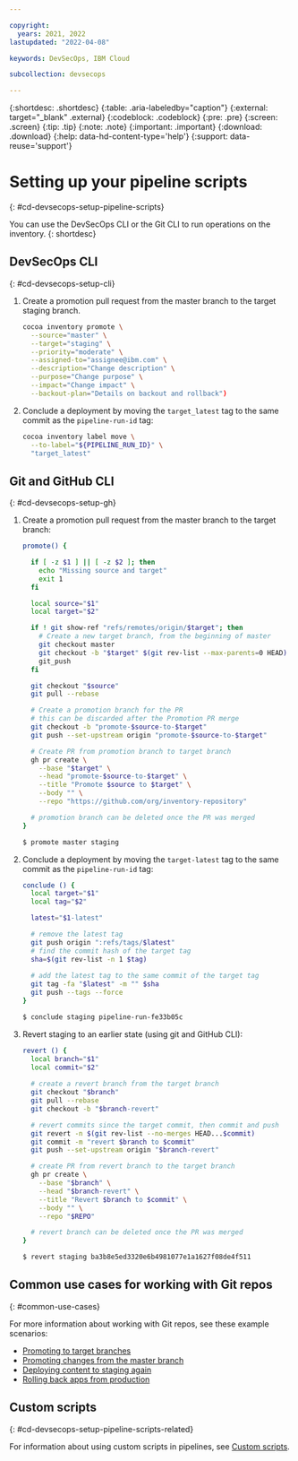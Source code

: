 ```yaml
---

copyright:
  years: 2021, 2022
lastupdated: "2022-04-08"

keywords: DevSecOps, IBM Cloud

subcollection: devsecops

---
```


{:shortdesc: .shortdesc}
{:table: .aria-labeledby="caption"}
{:external: target="_blank" .external}
{:codeblock: .codeblock}
{:pre: .pre}
{:screen: .screen}
{:tip: .tip}
{:note: .note}
{:important: .important}
{:download: .download}
{:help: data-hd-content-type='help'}
{:support: data-reuse='support'}

# Setting up your pipeline scripts
{: #cd-devsecops-setup-pipeline-scripts}

You can use the DevSecOps CLI or the Git CLI to run operations on the inventory.
{: shortdesc}

## DevSecOps CLI
{: #cd-devsecops-setup-cli}

1. Create a promotion pull request from the master branch to the target staging branch.

   ```bash
   cocoa inventory promote \
     --source="master" \
     --target="staging" \
     --priority="moderate" \
     --assigned-to="assignee@ibm.com" \
     --description="Change description" \
     --purpose="Change purpose" \
     --impact="Change impact" \
     --backout-plan="Details on backout and rollback")
     ```

1. Conclude a deployment by moving the `target_latest` tag to the same commit as the `pipeline-run-id` tag:

   ```bash
   cocoa inventory label move \
     --to-label="${PIPELINE_RUN_ID}" \
     "target_latest"
   ```

## Git and GitHub CLI
{: #cd-devsecops-setup-gh}

1. Create a promotion pull request from the master branch to the target branch:

   ```bash
   promote() {
   
     if [ -z $1 ] || [ -z $2 ]; then
       echo "Missing source and target"
       exit 1
     fi
   
     local source="$1"
     local target="$2"
   
     if ! git show-ref "refs/remotes/origin/$target"; then
       # Create a new target branch, from the beginning of master
       git checkout master
       git checkout -b "$target" $(git rev-list --max-parents=0 HEAD)
       git_push
     fi
   
     git checkout "$source"
     git pull --rebase
   
     # Create a promotion branch for the PR
     # this can be discarded after the Promotion PR merge
     git checkout -b "promote-$source-to-$target"
     git push --set-upstream origin "promote-$source-to-$target"
   
     # Create PR from promotion branch to target branch
     gh pr create \
       --base "$target" \
       --head "promote-$source-to-$target" \
       --title "Promote $source to $target" \
       --body "" \
       --repo "https://github.com/org/inventory-repository"
   
     # promotion branch can be deleted once the PR was merged
   }
   
   $ promote master staging
   ```

1. Conclude a deployment by moving the `target-latest` tag to the same commit as the `pipeline-run-id` tag:

   ```bash
   conclude () {
     local target="$1"
     local tag="$2"
   
     latest="$1-latest"
   
     # remove the latest tag
     git push origin ":refs/tags/$latest"
     # find the commit hash of the target tag
     sha=$(git rev-list -n 1 $tag)
     
     # add the latest tag to the same commit of the target tag
     git tag -fa "$latest" -m "" $sha
     git push --tags --force
   }
   
   $ conclude staging pipeline-run-fe33b05c
   ```

1. Revert staging to an earlier state (using git and GitHub CLI):

   ```bash
   revert () {
     local branch="$1"
     local commit="$2"
     
     # create a revert branch from the target branch
     git checkout "$branch"
     git pull --rebase
     git checkout -b "$branch-revert"
   
     # revert commits since the target commit, then commit and push
     git revert -n $(git rev-list --no-merges HEAD...$commit)
     git commit -m "revert $branch to $commit"
     git push --set-upstream origin "$branch-revert"
   
     # create PR from revert branch to the target branch
     gh pr create \
       --base "$branch" \
       --head "$branch-revert" \
       --title "Revert $branch to $commit" \
       --body "" \
       --repo "$REPO"
   
     # revert branch can be deleted once the PR was merged
   }
   
   $ revert staging ba3b8e5ed3320e6b4981077e1a1627f08de4f511
   ```

## Common use cases for working with Git repos
{: #common-use-cases}

For more information about working with Git repos, see these example scenarios:

* [Promoting to target branches](/docs/devsecops?topic=devsecops-cd-devsecops-promote-branches)
* [Promoting changes from the master branch](/docs/devsecops?topic=devsecops-cd-devsecops-promote-master)
* [Deploying content to staging again](/docs/devsecops?topic=devsecops-cd-devsecops-redeploy-staging)
* [Rolling back apps from production](/docs/devsecops?topic=devsecops-cd-devsecops-apps-rollback)

## Custom scripts
{: #cd-devsecops-setup-pipeline-scripts-related}

For information about using custom scripts in pipelines, see [Custom scripts](/docs/devsecops?topic=devsecops-custom-scripts).
